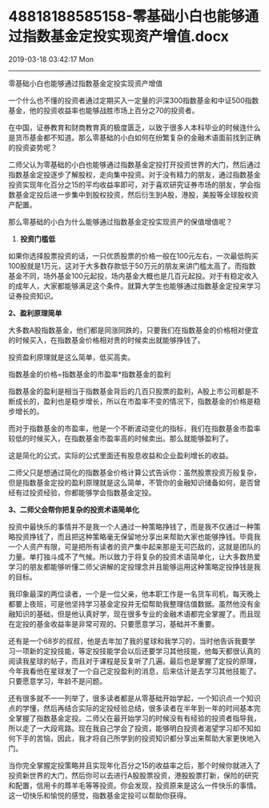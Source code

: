 # 48818188585158-零基础小白也能够通过指数基金定投实现资产增值.docx

2019-03-18 03:42:17 Mon

----

零基础小白也能够通过指数基金定投实现资产增值

一个什么也不懂的投资者通过定期买入一定量的沪深300指数基金和中证500指数基金，他的投资收益率也能够战胜市场上百分之70的投资者。

在中国，证券教育和财商教育真的极度匮乏，以致于很多人本科毕业的时候连什么是货币基金都不知道。那么零基础的小白如何在纷繁复杂的金融术语面前找到正确的投资姿势呢？

二师父认为零基础的小白也能够通过指数基金定投打开投资世界的大门，然后通过指数基金定投逐步了解股权，走向集中投资。对于没有精力的朋友，通过指数基金投资实现年化百分之15的平均收益率即可，对于喜欢研究证券市场的朋友，学会指数基金定投后进一步集中到股权投资，然后衍生到A股，港股，美股等全球股权资产配置。

那么零基础的小白为什么能够通过指数基金定投实现资产的保值增值呢？

1. __投资门槛低__

如果你选择股票投资的话，一只优质股票的价格一般在100元左右，一次最低购买100股就是1万元，这对于大多数存款低于50万元的朋友来讲门槛太高了。而指数基金不同，场外基金100元起投，场内基金大概也是几百元起投。对于有稳定收入的成年人，大家都能够满足这个条件。就算大学生也能够通过指数基金定投来学习证券投资知识。

__2、盈利原理简单__

大多数A股指数基金，他们都是同涨同跌的，只要我们在指数基金的价格相对便宜的时候买入，在指数基金价格相对贵的时候卖出就能够挣钱了。

投资盈利原理就是这么简单，低买高卖。

指数基金的价格=指数基金的市盈率\*指数基金的盈利

指数基金的盈利是相当于指数基金背后的几百只股票的盈利，A股上市公司都是不断成长的，盈利也是稳步增长，所以在市盈率不变的情况下，指数基金的价格是稳步增长的。

而对于指数基金的市盈率，他是一个不断波动变化的指标，我们在指数基金市盈率较低的时候买入，在指数基金市盈率高的时候卖出。那么就能够盈利了。

这是简化的公式，实际的公式里面还有股息收益和企业盈利增长的收益。

二师父只是想通过简化的指数基金价格计算公式告诉你：虽然股票投资万般复杂，但是指数基金定投的盈利原理就是这么简单，不管你的金融知识储备如何，是否曾经有过投资经验，你都能够学会指数基金定投。

__3、二师父会帮你把复杂的投资术语简单化__

投资中最快乐的事情并不是我一个人通过一种策略挣钱了，而是我不仅通过一种策略投资挣钱了，而且把这种策略毫无保留地分享出来帮助大家也能够挣钱。毕竟我一个人资产有限，可是把所有读者的资产集中起来那是无可匹敌的，这就是团队的力量。单打独斗成不了气候。所以致力于将复杂的投资术语简单化，让大多数热爱学习的朋友都能够听懂二师父讲解的定投理念并且能够运用这种策略定投挣钱是我的目标。

我印象最深的两位读者，一个是一位父亲，他本职工作是一名货车司机，每天晚上都要上夜班，可是他坚持学习基金定投并无偿帮助我整理估值数据。虽然他没有金融知识的基础，但是他认真好学，现在很多专业的金融术语都完全掌握了。而且现在定投的基金收益率是非常可观的。只要愿意学习，基础并不重要。

还有是一个68岁的叔叔，他是去年加了我的星球和我学习的，当时他告诉我要学习一项新的定投技能，等定投技能学会以后还要学习其他技能，他每天都很认真的阅读我星球的帖子，而且对于课程是反复听了几遍。最后也是掌握了定投的原理，今年我看他在星球发了一个自己定投盈利的消息，后来估计是去学习其他技能了。只要愿意学习，年龄不是问题。

还有很多就不一一列举了，很多读者都是从零基础开始学起，一个知识点一个知识点的学懂，然后再结合实际的定投经验总结，很多读者在半年到一年的时间基本完全掌握了指数基金定投。二师父在最开始学习的时候没有有经验的投资者指导我，所以走了一大段弯路。现在我自己学会了投资，能够明白投资者渴望学习却不知如何下手的苦恼，因此，我才将自己所学到的投资知识都分享出来帮助大家更快地入门。

当你完全掌握定投策略并且实现年化百分之15的收益率之后，那个时候你就进入了投资新世界的大门，然后你可以去进行A股股票投资，港股股票打新，保险的研究和配置，信用卡的蓐羊毛等等投资。你会发现，投资原来是这么一件快乐的事情。这一切快乐和愉悦的感觉，指数基金定投可以帮助你获得。

